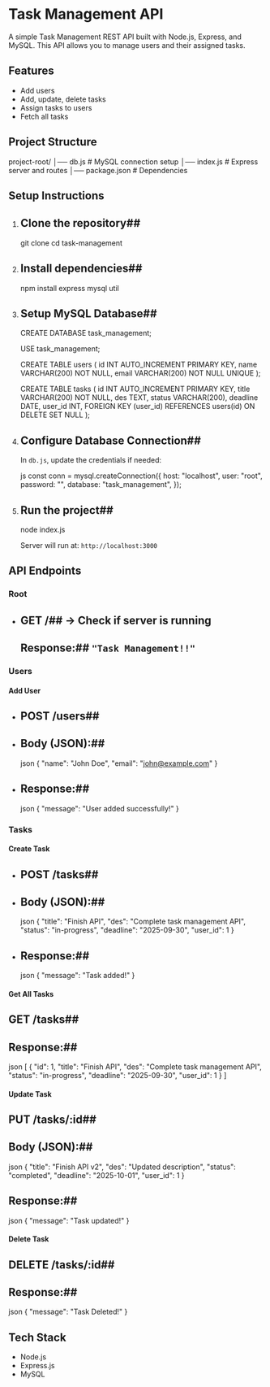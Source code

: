 # Task Management API

A simple Task Management REST API built with Node.js, Express, and MySQL.
This API allows you to manage users and their assigned tasks.



## Features

- Add users
- Add, update, delete tasks
- Assign tasks to users
- Fetch all tasks



## Project Structure

project-root/
│── db.js         # MySQL connection setup
│── index.js      # Express server and routes
│── package.json  # Dependencies




## Setup Instructions

1. ## Clone the repository## 

   git clone <your-repo-url>
   cd task-management


2. ## Install dependencies## 

   npm install express mysql util

3. ## Setup MySQL Database## 

   CREATE DATABASE task_management;

   USE task_management;

   CREATE TABLE users (
     id INT AUTO_INCREMENT PRIMARY KEY,
     name VARCHAR(200) NOT NULL,
     email VARCHAR(200) NOT NULL UNIQUE
   );

   CREATE TABLE tasks (
     id INT AUTO_INCREMENT PRIMARY KEY,
     title VARCHAR(200) NOT NULL,
     des TEXT,
     status VARCHAR(200),
     deadline DATE,
     user_id INT,
     FOREIGN KEY (user_id) REFERENCES users(id) ON DELETE SET NULL
   );

4. ## Configure Database Connection## 
   In `db.js`, update the credentials if needed:

   js
   const conn = mysql.createConnection({
     host: "localhost",
     user: "root",
     password: "",
     database: "task_management",
   });
   

5. ## Run the project## 

    node index.js
   

   Server will run at:
    `http://localhost:3000`


## API Endpoints

### Root

- ## GET /##  → Check if server is running
  ## Response:##  `"Task Management!!"`


### Users

#### Add User

- ## POST /users## 
- ## Body (JSON):## 

  json
  {
    "name": "John Doe",
    "email": "john@example.com"
  }
  

- ## Response:## 

  json
  { "message": "User added successfully!" }
  

### Tasks

#### Create Task

- ## POST /tasks## 
- ## Body (JSON):## 

  json
  {
  "title": "Finish API",
  "des": "Complete task management API",
  "status": "in-progress",
  "deadline": "2025-09-30",
  "user_id": 1
  }

- ## Response:## 

  json
  { "message": "Task added!" }


#### Get All Tasks

## GET /tasks## 
## Response:## 

json
[
{
"id": 1,
"title": "Finish API",
"des": "Complete task management API",
"status": "in-progress",
"deadline": "2025-09-30",
"user_id": 1
}
]

#### Update Task

## PUT /tasks/\:id## 
## Body (JSON):## 

json
{
"title": "Finish API v2",
"des": "Updated description",
"status": "completed",
"deadline": "2025-10-01",
"user_id": 1
}

## Response:## 

json
{ "message": "Task updated!" }


#### Delete Task

## DELETE /tasks/\:id## 
## Response:## 

json
{ "message": "Task Deleted!" }

## Tech Stack

- Node.js
- Express.js
- MySQL
